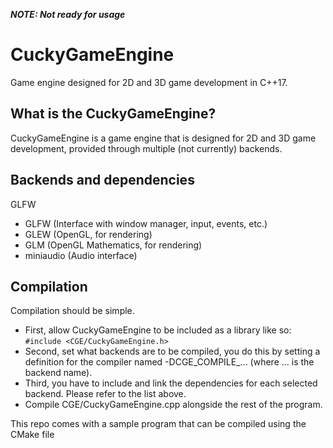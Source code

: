 ***NOTE: Not ready for usage***

# CuckyGameEngine
Game engine designed for 2D and 3D game development in C++17.

## What is the CuckyGameEngine?
CuckyGameEngine is a game engine that is designed for 2D and 3D game development, provided through multiple (not currently) backends.

## Backends and dependencies
GLFW
* GLFW (Interface with window manager, input, events, etc.)
* GLEW (OpenGL, for rendering)
* GLM (OpenGL Mathematics, for rendering)
* miniaudio (Audio interface)

## Compilation
Compilation should be simple.
* First, allow CuckyGameEngine to be included as a library like so: `#include <CGE/CuckyGameEngine.h>`
* Second, set what backends are to be compiled, you do this by setting a definition for the compiler named -DCGE_COMPILE_... (where ... is the backend name).
* Third, you have to include and link the dependencies for each selected backend. Please refer to the list above. 
* Compile CGE/CuckyGameEngine.cpp alongside the rest of the program.

This repo comes with a sample program that can be compiled using the CMake file
